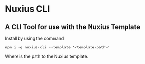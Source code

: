 # Nuxius CLI
## A CLI Tool for use with the Nuxius Template

Install by using the command
```
npm i -g nuxius-cli --template '<template-path>'
```

Where <template-path> is the path to the Nuxius template.
